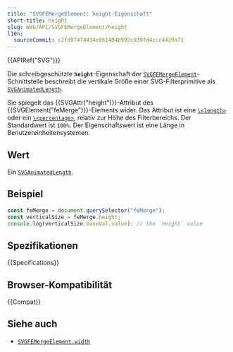 ```yaml
---
title: "SVGFEMergeElement: height-Eigenschaft"
short-title: height
slug: Web/API/SVGFEMergeElement/height
l10n:
  sourceCommit: c2fd97474834e061404b992c8397d4ccc4439a71
---
```


{{APIRef("SVG")}}

Die schreibgeschützte **`height`**-Eigenschaft der [`SVGFEMergeElement`](/de/docs/Web/API/SVGFEMergeElement)-Schnittstelle beschreibt die vertikale Größe einer SVG-Filterprimitive als [`SVGAnimatedLength`](/de/docs/Web/API/SVGAnimatedLength).

Sie spiegelt das {{SVGAttr("height")}}-Attribut des {{SVGElement("feMerge")}}-Elements wider. Das Attribut ist eine [`\<length>`](/de/docs/Web/SVG/Guides/Content_type#length) oder ein [`\<percentage>`](/de/docs/Web/SVG/Guides/Content_type#percentage), relativ zur Höhe des Filterbereichs. Der Standardwert ist `100%`. Der Eigenschaftswert ist eine Länge in Benutzereinheitensystemen.

## Wert

Ein [`SVGAnimatedLength`](/de/docs/Web/API/SVGAnimatedLength).

## Beispiel

```js
const feMerge = document.querySelector("feMerge");
const verticalSize = feMerge.height;
console.log(verticalSize.baseVal.value); // the `height` value
```

## Spezifikationen

{{Specifications}}

## Browser-Kompatibilität

{{Compat}}

## Siehe auch

- [`SVGFEMergeElement.width`](/de/docs/Web/API/SVGFEMergeElement/width)
